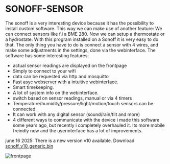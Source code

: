# SONOFF-SENSOR
The sonoff is a very interesting device because it has the possibility to install custom software. This way we can make use of another feature: We can connect sensors like f.i a BME 280. Now we can setup a thermostate or a hydrostate.  With this program installed on a Sonoff it is very easy to do that. 
The only thing you have to do is connect a sensor with 4 wires, and make some adjustments in the settings, done via the webinterface.
The software has some interesting features:
- actual sensor readings are displayed on the frontpage
- Simply to connect to your wifi
- data can be requested via http and mosquitto
- Fast asyc webserver with a intuitive webinterface.
- Smart timekeeping.
- A lot of system info on the webinterface.
- switch based on sensor readings, manual or via 4 timers 
- Temperature/humidity/pressure/light/motion/touch sensors can be connected.
- It can work with any digital sensor (sound/rain/tilt and more)
- 4 different ways to communicate with the device
i made this software some years ago, but recently i completely overhauled it. Its more mobile freindly now and the userinterface
has a lot of improvements.

june 16 2025: There is a new version v10 available.
Download [sonoff_v10_generic.bin](https://github.com/patience4711/SONOFF-SENSOR/blob/main/sonoff-v10_generic.bin)

![frontpage](https://github.com/user-attachments/assets/80ca500e-1aaa-4897-a1f6-de6520d11f89)



